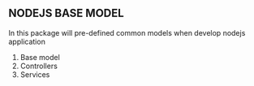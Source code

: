 ## NODEJS BASE MODEL
In this package will pre-defined common models when develop nodejs application
1. Base model
2. Controllers
3. Services